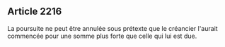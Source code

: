 Article 2216
----
La poursuite ne peut être annulée sous prétexte que le créancier l'aurait
commencée pour une somme plus forte que celle qui lui est due.
